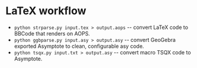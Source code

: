 # LaTeX workflow

* `python strparse.py input.tex > output.aops` -- convert LaTeX code to BBCode that renders on AOPS.
* `python ggbparse.py input.asy > output.asy` -- convert GeoGebra exported Asymptote to clean, configurable asy code.
* `python tsqx.py input.txt > output.asy` -- convert macro TSQX code to Asymptote.
